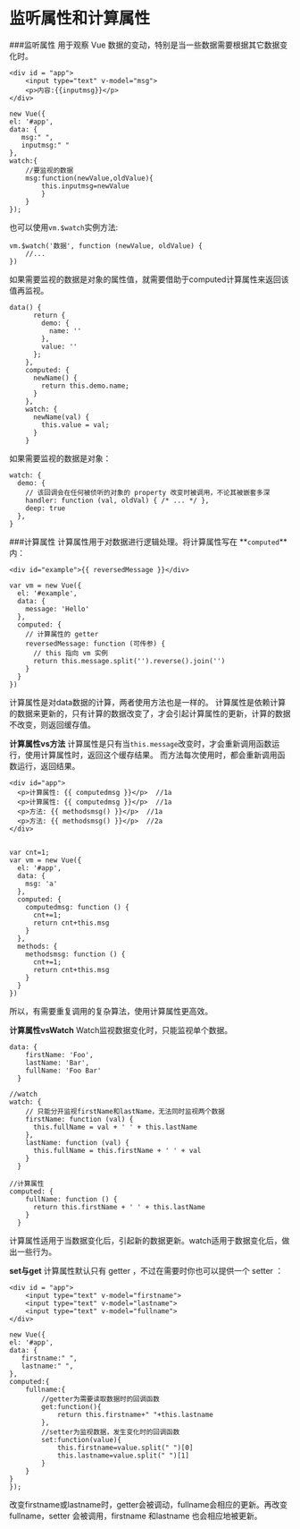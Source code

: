 监听属性和计算属性
===================
###监听属性
用于观察 Vue 数据的变动，特别是当一些数据需要根据其它数据变化时。

    <div id = "app">
        <input type="text" v-model="msg">
        <p>内容:{{inputmsg}}</p>
    </div>

    new Vue({
    el: '#app',
    data: {
       msg:" ",
       inputmsg:" "
    },
    watch:{
        //要监视的数据
        msg:function(newValue,oldValue){
            this.inputmsg=newValue
            }
        }
    });
也可以使用`vm.$watch`实例方法:

	vm.$watch('数据', function (newValue, oldValue) {
	    //...
	})

如果需要监视的数据是对象的属性值，就需要借助于computed计算属性来返回该值再监视。
```
data() {
      return {
        demo: {
          name: ''
        },
        value: ''
      };
    },
    computed: {
      newName() {
        return this.demo.name;
      }
    },
    watch: {
      newName(val) {
        this.value = val;
      }
    }
```
如果需要监视的数据是对象：
```
watch: {
  demo: {
    // 该回调会在任何被侦听的对象的 property 改变时被调用，不论其被嵌套多深
    handler: function (val, oldVal) { /* ... */ },
    deep: true
  },
}
```
###计算属性
计算属性用于对数据进行逻辑处理。将计算属性写在 **`computed`**内：

    <div id="example">{{ reversedMessage }}</div>

    var vm = new Vue({
      el: '#example',
      data: {
        message: 'Hello'
      },
      computed: {
        // 计算属性的 getter
        reversedMessage: function (可传参) {
          // this 指向 vm 实例
          return this.message.split('').reverse().join('')
        }
      }
    })

计算属性是对data数据的计算，两者使用方法也是一样的。
计算属性是依赖计算的数据来更新的，只有计算的数据改变了，才会引起计算属性的更新，计算的数据不改变，则返回缓存值。
    
**计算属性vs方法**
计算属性是只有当`this.message`改变时，才会重新调用函数运行，使用计算属性时，返回这个缓存结果。
而方法每次使用时，都会重新调用函数运行，返回结果。

    <div id="app">
      <p>计算属性: {{ computedmsg }}</p>  //1a
      <p>计算属性: {{ computedmsg }}</p>  //1a
      <p>方法: {{ methodsmsg() }}</p>  //1a
      <p>方法: {{ methodsmsg() }}</p>  //2a
    </div>
    
    
    var cnt=1;
    var vm = new Vue({
      el: '#app',
      data: {
        msg: 'a'
      },
      computed: {
        computedmsg: function () {
          cnt+=1;
          return cnt+this.msg
        }
      },
      methods: {
        methodsmsg: function () {
          cnt+=1;
          return cnt+this.msg
        }
      }
    })    
所以，有需要重复调用的复杂算法，使用计算属性更高效。

**计算属性vsWatch**
Watch监视数据变化时，只能监视单个数据。
```
data: {
    firstName: 'Foo',
    lastName: 'Bar',
    fullName: 'Foo Bar'
  }
```
```
//watch
watch: {
    // 只能分开监视firstName和lastName，无法同时监视两个数据
    firstName: function (val) {
      this.fullName = val + ' ' + this.lastName
    },
    lastName: function (val) {
      this.fullName = this.firstName + ' ' + val
    }
  }
```
```
//计算属性
computed: {
    fullName: function () {
      return this.firstName + ' ' + this.lastName
    }
  }

```
计算属性适用于当数据变化后，引起新的数据更新。watch适用于数据变化后，做出一些行为。

**set与get**
计算属性默认只有 getter ，不过在需要时你也可以提供一个 setter ：
```
<div id = "app">
    <input type="text" v-model="firstname">
    <input type="text" v-model="lastname">
    <input type="text" v-model="fullname">
</div>
```
```
new Vue({
el: '#app',
data: {
   firstname:" ",
   lastname:" ",
},
computed:{
    fullname:{
        //getter为需要读取数据时的回调函数
        get:function(){
            return this.firstname+" "+this.lastname
        },
        //setter为监视数据，发生变化时的回调函数
        set:function(value){
            this.firstname=value.split(" ")[0]
            this.lastname=value.split(" ")[1]
        }
    }
}
});
```
改变firstname或lastname时，getter会被调动，fullname会相应的更新。再改变fullname，setter 会被调用，firstname 和lastname 也会相应地被更新。



